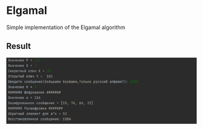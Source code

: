 
# Elgamal

Simple implementation of the Elgamal algorithm
## Result
![Result](https://github.com/D41C/Elgamal/blob/master/io.png)